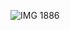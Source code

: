 ![IMG 1886](https://dvlin-notes-assets.oss-cn-beijing.aliyuncs.com/2024/08/30/pisOlbUeyhlCzA1S8TYlIMG_1886.png)
